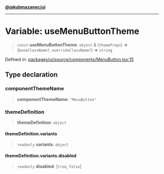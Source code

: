 [**@jakubmazanec/ui**](../README.md)

---

# Variable: useMenuButtonTheme

> `const` **useMenuButtonTheme**: `object` & (`themeProps`) => (`baseClassName?`,
> `overrideClassName?`) => `string`

Defined in:
[packages/ui/source/components/MenuButton.tsx:15](https://github.com/jakubmazanec/tools/blob/74fa88a6249b3d486436ae7655f4962bc4a86e11/packages/ui/source/components/MenuButton.tsx#L15)

## Type declaration

### componentThemeName

> **componentThemeName**: `"MenuButton"`

### themeDefinition

> **themeDefinition**: `object`

#### themeDefinition.variants

> `readonly` **variants**: `object`

#### themeDefinition.variants.disabled

> `readonly` **disabled**: \[`true`, `false`\]
